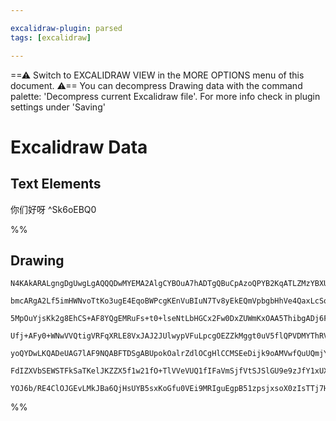 ```yaml
---

excalidraw-plugin: parsed
tags: [excalidraw]

---
```

==⚠  Switch to EXCALIDRAW VIEW in the MORE OPTIONS menu of this document. ⚠== You can decompress Drawing data with the command palette: 'Decompress current Excalidraw file'. For more info check in plugin settings under 'Saving'


# Excalidraw Data
## Text Elements
你们好呀 ^Sk6oEBQ0

%%
## Drawing
```compressed-json
N4KAkARALgngDgUwgLgAQQQDwMYEMA2AlgCYBOuA7hADTgQBuCpAzoQPYB2KqATLZMzYBXUtiRoIACyhQ4zZAHoFAc0JRJQgEYA6bGwC2CgF7N6hbEcK4OCtptbErHALRY8RMpWdx8Q1TdIEfARcZgRmBShcZQUebTiAZho6IIR9BA4oZm4AbXAwUDAiiBJuCA4eSQB2AAkAawB9AHka/SMAIQp9AAYqgBZmAAUAcQANZKLIWEQywOwojmVgieLM

bmcARgA2Lf5imHWNvoTtKo3ugE4EqoBWPcgKEnVuBIuN7Tv8yEkEQmVpbgbHhVe4QaxLcSobqg5hQUhsOoIADCbHwbFIZQAxBsEDicStIJpcNg6sp4UIOMQUWiMRI4dZmHBcIFMgSIAAzQj4fAAZVgywkgg8bNh8MRAHUnpJuHwvhBRQiEHyYAL0ELSqDyf8OOFsmgNqC2EzsGoDvrutC5WThHAAJLEPWoHIAXVB7PI6Xt3A4Qm5oMIlKwZVw3TZ

5MpOuYjsKk2g8EhCS+AF8YQgEMRuFs+t0+lseNtLbHGCx2Fw0DxZUWmKxOAA5ThibgADj6F2zGyqVV2csIzAAIqkoOnuOyCGFQZphJSAKLBdKZR0+v1yoRwYi4IcZ/VnJtVS4d45bC6gogcOre334E9sEnDtCj/BhfIp/IxyClCQ8upbNjT9oARVDUFpkhaAsCgNk1jQZwbibD5QTNVBNiOU5ziuW5QUeYhnjQKoLm0C5CIuG4+grBItgSHgmwNO

Ufj+AFy0+WNwVVQtigVRFqXRLE8VxJAJ2JUlwypVFuLpcgOEZZkMggt0uV5flQPVDMYThRVJWw6Vy1UsUlUUsplLDYRtV1QFDWNU1AQtUFrVXe1HRdN0PQQL00CXK8e0DKD0FwDYjIpYhI0XS9UzvVACxuEi+ibJs2MgYsazLcLugSUEEtLesOEbfVXkuG4KK2Jt/X7Qcwofcc5UnALZzSGTguXWNV3XTdAR3PcLnzboSO7WNT3PNyQrlNFby3VB

yoQYDwLKQADeUAG7lAF9NQABFTDSgABUpokOalrZdlOCgHlCCMSEeDijk9oAMVwfQuUQmjYyHTAoAAQSIZQkogYJ2VkuViygcwCBev53qgI02T0TJcADJhXNQdzDVIP4AwIdbHpmhbltBXAhBBgAlcJDshOEhAmoaoZqX5/gg/V4huZ9wFdOhcDgOA+Q3SEY2gH50jKV6AT2BhCAQCh2kE2zKS42l0ExdkZdllYIGwEQWSgW0h30PldIlni+Pxfn

FdIZXVbSEWSTFkSaTKelJKZZX5f1w21fO+TlVVeVUQ1fIFaVmSjfVtSJSlGU9e9zJfY1xUXaU92VM9+2fbVnHjMkIKzNjkOVbVpoLNgKy2K9g347Sc6Lqum7U+KOPQ8dvaDqOmU88rjO0hR57Xvez7vor9Ow6iUhnoNtgKB+XBRrhtOC6rtJp0pJ6B6HkJRrBOf5eYbB4W5cZ9QubpTiYgQ19RfAAE0ZTzbQjwSBIbnQveICMNgDG4N8GAIYmZWf

YOJ6b/RE4ClOJGEvLMkJBa6QjHsUYB5sxKoGfu0VEi9MRIguEgpB51zpsjxsoX0zIsTTj7HgvBaCIAf3HsrcOiIs5/U4PVDyxQ4CBDMMIZgwwEbEFAReBqkB3RXQQHjQMCNFhPzlBkXAmhgijSJiTWM2AiBwG4JI0EHAeHyNIMTQ02NTyE1UQgEhxQ7AACsEDzGYDyJRcAACybBiAIGnqI8RI4xw6LAC+LhXJwhPyTCAJMQA
```
%%